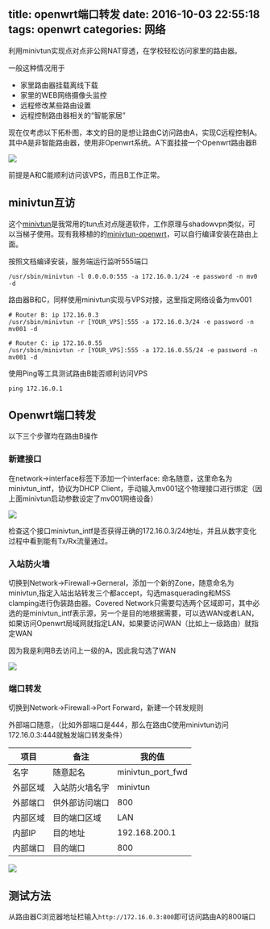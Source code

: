 title: openwrt端口转发
date: 2016-10-03 22:55:18
tags: openwrt
categories: 网络
---
利用minivtun实现点对点非公网NAT穿透，在学校轻松访问家里的路由器。
<!-- more -->
一般这种情况用于

- 家里路由器挂载离线下载
- 家里的WEB网络摄像头监控
- 远程修改某些路由设置
- 远程控制路由器相关的“智能家居”

现在仅考虑以下拓朴图，本文的目的是想让路由C访问路由A，实现C远程控制A。其中A是非智能路由器，使用非Openwrt系统。A下面挂接一个Openwrt路由器B

![](/images/openwrt_port_fwd/topology.png)

前提是A和C能顺利访问该VPS，而且B工作正常。

## minivtun互访

这个[minivtun](https://github.com/rssnsj/minivtun)是我常用的tun点对点隧道软件，工作原理与shadowvpn类似，可以当梯子使用。现有我移植的的[minivtun-openwrt](https://github.com/lixingcong/minivtun-openwrt)，可以自行编译安装在路由上面。

按照文档编译安装，服务端运行监听555端口

	/usr/sbin/minivtun -l 0.0.0.0:555 -a 172.16.0.1/24 -e password -n mv0 -d

路由器B和C，同样使用minivtun实现与VPS对接，这里指定网络设备为mv001

	# Router B: ip 172.16.0.3
	/usr/sbin/minivtun -r [YOUR_VPS]:555 -a 172.16.0.3/24 -e password -n mv001 -d
	
	# Router C: ip 172.16.0.55
	/usr/sbin/minivtun -r [YOUR_VPS]:555 -a 172.16.0.55/24 -e password -n mv001 -d

使用Ping等工具测试路由B能否顺利访问VPS

	ping 172.16.0.1
	
## Openwrt端口转发

以下三个步骤均在路由B操作

### 新建接口

在network->interface标签下添加一个interface: 命名随意，这里命名为minivtun_intf，协议为DHCP Client，手动输入mv001这个物理接口进行绑定（因上面minivtun启动参数设定了mv001网络设备）

![](/images/openwrt_port_fwd/new_interface.png)

检查这个接口minivtun_intf是否获得正确的172.16.0.3/24地址，并且从数字变化过程中看到能有Tx/Rx流量通过。

### 入站防火墙

切换到Network->Firewall->Gerneral，添加一个新的Zone，随意命名为minivtun,指定入站出站转发三个都accept，勾选masquerading和MSS clamping进行伪装路由器。Covered Network只需要勾选两个区域即可，其中必选的是minivtun_intf表示源，另一个是目的地根据需要，可以选WAN或者LAN，如果访问Openwrt局域网就指定LAN，如果要访问WAN（比如上一级路由）就指定WAN

因为我是利用B去访问上一级的A，因此我勾选了WAN

![](/images/openwrt_port_fwd/new_firewall.png)

### 端口转发

切换到Network->Firewall->Port Forward，新建一个转发规则

外部端口随意，（比如外部端口是444，那么在路由C使用minivtun访问172.16.0.3:444就触发端口转发条件）

|项目|备注|我的值|
|--|--|--|
|名字|随意起名|minivtun_port_fwd|
|外部区域|入站防火墙名字|minivtun|
|外部端口|供外部访问端口|800|
|内部区域|目的端口区域|LAN|
|内部IP|目的地址|192.168.200.1|
|内部端口|目的端口|800|

![](/images/openwrt_port_fwd/new_port_forward.png)

## 测试方法

从路由器C浏览器地址栏输入```http://172.16.0.3:800```即可访问路由A的800端口

